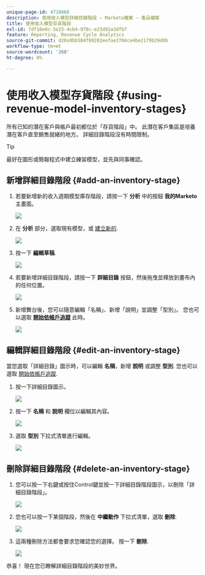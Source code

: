 ```yaml
---
unique-page-id: 4718666
description: 使用收入模型詳細目錄階段 — Marketo檔案 — 產品檔案
title: 使用收入模型存貨階段
exl-id: 7df10e8c-5e25-4cb4-970c-e23d92a3dfb7
feature: Reporting, Revenue Cycle Analytics
source-git-commit: d20a9bb584f69282eefae3704ce4be2179b29d0b
workflow-type: tm+mt
source-wordcount: '268'
ht-degree: 0%

---
```


# 使用收入模型存貨階段 {#using-revenue-model-inventory-stages}

所有已知的潛在客戶與帳戶最初都位於「存貨階段」中。 此潛在客戶集區是培養潛在客戶直至銷售就緒的地方。 詳細目錄階段沒有時間限制。

>[!TIP]
>
>最好在圖形或簡報程式中建立練習模型，並先與同事確認。

## 新增詳細目錄階段 {#add-an-inventory-stage}

1. 若要新增新的收入週期模型庫存階段，請按一下 **分析** 中的按鈕 **我的Marketo** 主畫面。

   ![](assets/image2015-4-27-11-3a54-3a41.png)

1. 在 **分析** 部分，選取現有模型，或 [建立新的](/help/marketo/product-docs/reporting/revenue-cycle-analytics/revenue-cycle-models/create-a-new-revenue-model.md).

   ![](assets/image2015-4-27-14-3a31-3a53.png)

1. 按一下 **編輯草稿**.

   ![](assets/image2015-4-27-12-3a10-3a49.png)

1. 若要新增詳細目錄階段，請按一下 **詳細目錄** 按鈕，然後拖曳並釋放到畫布內的任何位置。

   ![](assets/image2015-4-28-13-3a9-3a37.png)

1. 新增舞台後，您可以隨意編輯「名稱」、新增「說明」並調整「型別」。 您也可以選取 **[開始依帳戶追蹤](/help/marketo/product-docs/reporting/revenue-cycle-analytics/revenue-cycle-models/start-tracking-by-account-in-the-revenue-modeler.md)** 此時。

   ![](assets/image2015-4-27-13-3a29-3a2.png)

## 編輯詳細目錄階段 {#edit-an-inventory-stage}

當您選取「詳細目錄」圖示時，可以編輯 **名稱**，新增 **說明** 或調整 **型別**. 您也可以選取 [開始依帳戶追蹤](/help/marketo/product-docs/reporting/revenue-cycle-analytics/revenue-cycle-models/start-tracking-by-account-in-the-revenue-modeler.md).

1. 按一下詳細目錄圖示。

   ![](assets/image2015-4-27-15-3a55-3a10.png)

1. 按一下 **名稱** 和 **說明** 欄位以編輯其內容。

   ![](assets/image2015-4-27-13-3a34-3a58.png)

1. 選取 **型別** 下拉式清單進行編輯。

   ![](assets/image2015-4-27-13-3a36-3a52.png)

## 刪除詳細目錄階段 {#delete-an-inventory-stage}

1. 您可以按一下右鍵或按住Control鍵並按一下詳細目錄階段圖示，以刪除「詳細目錄階段」。

   ![](assets/image2015-4-28-13-3a0-3a20.png)

1. 您也可以按一下某個階段，然後在 **中繼動作** 下拉式清單，選取 **刪除**.

   ![](assets/image2015-4-28-13-3a1-3a17.png)

1. 這兩種刪除方法都會要求您確認您的選擇。 按一下 **刪除**.

   ![](assets/image2015-4-28-13-3a5-3a26.png)

恭喜！ 現在您已瞭解詳細目錄階段的美妙世界。
